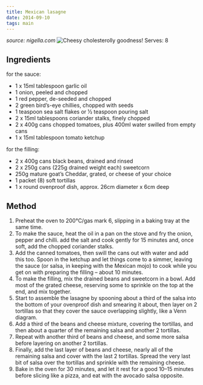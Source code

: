 ```yaml
---
title: Mexican lasagne
date: 2014-09-10
tags: main
---
```


*source: nigella.com* ![Cheesy cholesterolly
goodness!](Mexican_lasagne.jpg "fig:Cheesy cholesterolly goodness!")
Serves: 8

Ingredients
-----------

for the sauce:

-   1 x 15ml tablespoon garlic oil
-   1 onion, peeled and chopped
-   1 red pepper, de-seeded and chopped
-   2 green bird’s-eye chillies, chopped with seeds
-   1 teaspoon sea salt flakes or 1⁄2 teaspoon pouring salt
-   2 x 15ml tablespoons coriander stalks, finely chopped
-   2 x 400g cans chopped tomatoes, plus 400ml water swilled from empty
    cans
-   1 x 15ml tablespoon tomato ketchup

for the filling:

-   2 x 400g cans black beans, drained and rinsed
-   2 x 250g cans (225g drained weight each) sweetcorn
-   250g mature goat’s Cheddar, grated, or cheese of your choice
-   1 packet (8) soft tortillas
-   1 x round ovenproof dish, approx. 26cm diameter x 6cm deep

Method
------

1.  Preheat the oven to 200°C/gas mark 6, slipping in a baking tray at
    the same time.
2.  To make the sauce, heat the oil in a pan on the stove and fry the
    onion, pepper and chilli. add the salt and cook gently for 15
    minutes and, once soft, add the chopped coriander stalks.
3.  Add the canned tomatoes, then swill the cans out with water and add
    this too. Spoon in the ketchup and let things come to a simmer,
    leaving the sauce (or salsa, in keeping with the Mexican mojo) to
    cook while you get on with preparing the filling – about 10 minutes.
4.  To make the filling, mix the drained beans and sweetcorn in a bowl.
    Add most of the grated cheese, reserving some to sprinkle on the top
    at the end, and mix together.
5.  Start to assemble the lasagne by spooning about a third of the salsa
    into the bottom of your ovenproof dish and smearing it about, then
    layer on 2 tortillas so that they cover the sauce overlapping
    slightly, like a Venn diagram.
6.  Add a third of the beans and cheese mixture, covering the tortillas,
    and then about a quarter of the remaining salsa and another 2
    tortillas.
7.  Repeat with another third of beans and cheese, and some more salsa
    before layering on another 2 tortillas.
8.  Finally, add the last layer of beans and cheese, nearly all of the
    remaining salsa and cover with the last 2 tortillas. Spread the very
    last bit of salsa over the tortillas and sprinkle with the remaining
    cheese.
9.  Bake in the oven for 30 minutes, and let it rest for a good 10–15
    minutes before slicing like a pizza, and eat with the avocado salsa
    opposite.

